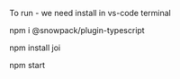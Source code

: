 To run - we need install in vs-code terminal

npm i @snowpack/plugin-typescript

npm install joi

npm start
